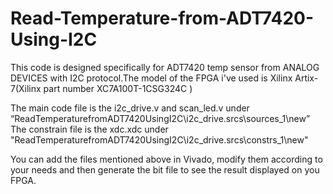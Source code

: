 # Read-Temperature-from-ADT7420-Using-I2C
This code is designed specifically for ADT7420 temp sensor from ANALOG DEVICES with I2C protocol.The model of the FPGA i've used is Xilinx Artix-7(Xilinx part number XC7A100T-1CSG324C )

The main code file is the i2c_drive.v and scan_led.v under “ReadTemperaturefromADT7420UsingI2C\i2c_drive.srcs\sources_1\new”
The constrain file is the xdc.xdc under "ReadTemperaturefromADT7420UsingI2C\i2c_drive.srcs\constrs_1\new"

You can add the files mentioned above in Vivado, modify them according to your needs and then generate the bit file to see the result displayed on you FPGA.
